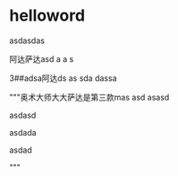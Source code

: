 # helloword

asdasdas

阿达萨达asd a a s

3##adsa阿达ds as sda dassa 

"""奥术大师大大萨达是第三款mas asd asasd 

asdasd

asdada

asdad



"""